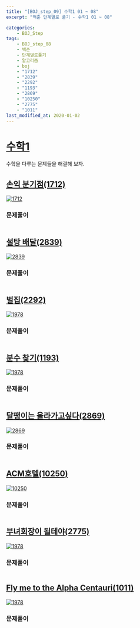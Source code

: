 ```yaml
---
title: "[BOJ_step_09] 수학1 01 ~ 08"
excerpt: "백준 단계별로 풀기 - 수학1 01 ~ 08"

categories:
    - BOJ_Step
tags:
    - BOJ_step_08
    - 백준
    - 단계별로풀기
    - 알고리즘
    - boj
    - "1712"  
    - "2839"  
    - "2292"
    - "1193"
	- "2869"  
	- "10250"  
	- "2775"  
    - "1011"  
last_modified_at: 2020-01-02
--- 
```

  
# [수학1](https://www.acmicpc.net/step/8)  
수학을 다루는 문제들을 해결해 보자.  
  
## [손익 분기점(1712)](https://www.acmicpc.net/problem/1712)  
  
[![1712](/assets/BOJ-step/2020-01-02-BOJstep-08-img01.jpg)](/assets/BOJ-step/2020-01-02-BOJstep-08-img01.jpg)  
  
### 문제풀이  

```cpp  

```  
  
## [설탕 배달(2839)](https://www.acmicpc.net/problem/2839)  
  
[![2839](/assets/BOJ-step/2020-01-02-BOJstep-08-img02.jpg)](/assets/BOJ-step/2020-01-02-BOJstep-08-img02.jpg)  
  
### 문제풀이  

```cpp  

```  
  
## [벌집(2292)](https://www.acmicpc.net/problem/2292)  
  
[![1978](/assets/BOJ-step/2020-01-02-BOJstep-08-img03.jpg)](/assets/BOJ-step/2020-01-02-BOJstep-08-img03.jpg)  
  
### 문제풀이  

```cpp  

```  
  
## [분수 찾기(1193)](https://www.acmicpc.net/problem/1193)  
  
[![1978](/assets/BOJ-step/2020-01-02-BOJstep-08-img04.jpg)](/assets/BOJ-step/2020-01-02-BOJstep-08-img04.jpg)  
  
### 문제풀이  

```cpp  

```  
  
## [달팽이는 올라가고싶다(2869)](https://www.acmicpc.net/problem/2869)  
  
[![2869](/assets/BOJ-step/2020-01-02-BOJstep-08-img05.jpg)](/assets/BOJ-step/2020-01-02-BOJstep-08-img05.jpg)  
  
### 문제풀이  

```cpp  

```  
  
## [ACM호텔(10250)](https://www.acmicpc.net/problem/10250)  
  
[![10250](/assets/BOJ-step/2020-01-02-BOJstep-08-img06.jpg)](/assets/BOJ-step/2020-01-02-BOJstep-08-img06.jpg)  
  
### 문제풀이  

```cpp  

```  
  
## [부녀회장이 될테야(2775)](https://www.acmicpc.net/problem/2775)  
  
[![1978](/assets/BOJ-step/2020-01-02-BOJstep-08-img07.jpg)](/assets/BOJ-step/2020-01-02-BOJstep-08-img07.jpg)  
  
### 문제풀이  

```cpp  

```  
  
## [Fly me to the Alpha Centauri(1011)](https://www.acmicpc.net/problem/1011)  
  
[![1978](/assets/BOJ-step/2020-01-02-BOJstep-08-img08.jpg)](/assets/BOJ-step/2020-01-02-BOJstep-08-img08.jpg)  
  
### 문제풀이  

```cpp  

```  
  
